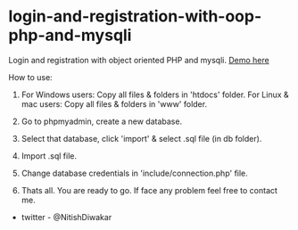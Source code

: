 # login-and-registration-with-oop-php-and-mysqli
Login and registration with object oriented PHP and mysqli. <a href="http://conceptual.co.in/test/register-login/" target="_blank">Demo here</a>

How to use:
1. For Windows users: Copy all files & folders in 'htdocs' folder.
   For Linux & mac users: Copy all files & folders in 'www' folder.
   
2. Go to phpmyadmin, create a new database.

3. Select that database, click 'import' & select .sql file (in db folder).

4. Import .sql file.

5. Change database credentials in 'include/connection.php' file.

6. Thats all. You are ready to go. If face any problem feel free to contact me.

  * twitter - @NitishDiwakar
